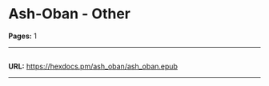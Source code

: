 # Ash-Oban - Other

**Pages:** 1

---

## 

**URL:** https://hexdocs.pm/ash_oban/ash_oban.epub

---
